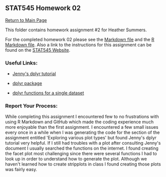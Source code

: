 ## STAT545 Homework 02
[Return to Main Page](https://github.com/heathersummers/STAT545-hw-Summers-Heather)

This folder contains homework assignment #2 for Heather Summers.

For the completed homework 02 please see the [Markdown file](https://github.com/heathersummers/STAT545-hw-Summers-Heather/blob/master/hw02/hw02.md) and the [R Markdown file](https://github.com/heathersummers/STAT545-hw-Summers-Heather/blob/master/hw02/hw02.Rmd). Also a link to the instructions for this assignment can be found on the [STAT545 Website](http://stat545.com/hw02_explore-gapminder-dplyr.html).

### Useful Links:
- [Jenny's dplyr tutorial](https://github.com/jennybc/ggplot2-tutorial)

- [dplyr package](https://cran.r-project.org/web/packages/dplyr/dplyr.pdf)

- [dplyr functions for a single dataset](http://stat545.com/block010_dplyr-end-single-table.html#use-arrange-to-row-order-data-in-a-principled-way)

### Report Your Process:
While completing this assignment I encountered few to no frustrations with using R Markdown and GitHub which made the coding experience much more enjoyable than the first assignment. I encountered a few small issues every once in a while when I was generating the code for the section of the assignment entitled 'Exploring various plot types' but found Jenny's dplyr tutorial very helpful. If I still had troubles with a plot after consulting Jenny's document I usually searched the functions on the internet. I found creating the facet plot most challenging since there were several functions I had to look up in order to understand how to generate the plot. Although we haven't learned how to create stripplots in class I found creating those plots was fairly easy.
